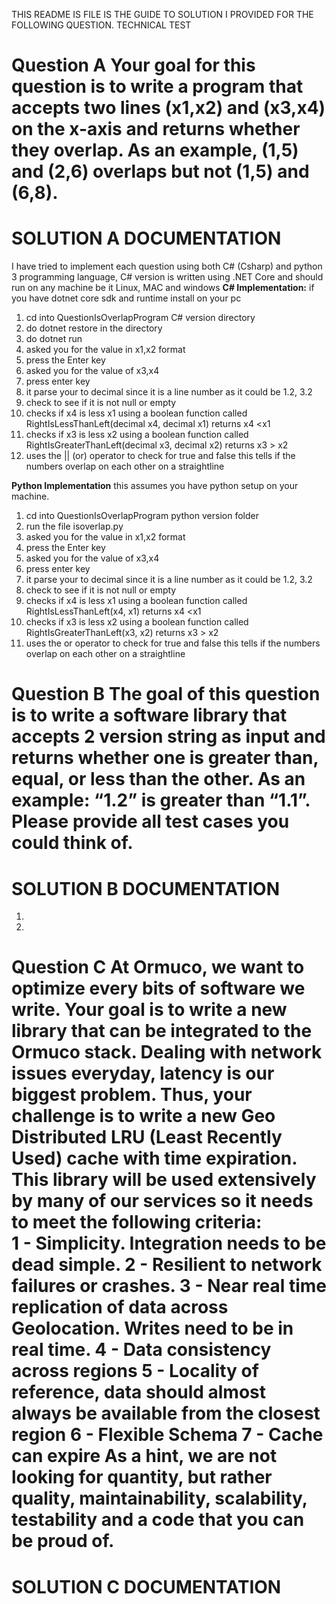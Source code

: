 THIS README IS FILE IS THE GUIDE TO SOLUTION I PROVIDED FOR THE FOLLOWING QUESTION.
TECHNICAL TEST
 
Question A
Your goal for this question is to write a program that accepts two lines (x1,x2) and (x3,x4) on the x-axis and returns whether they overlap. As an example, (1,5) and (2,6) overlaps but not (1,5) and (6,8).
=======================
SOLUTION A DOCUMENTATION
=======================
I have tried to implement each question using both C# (Csharp) and python 3 programming language, C# version is written using .NET Core and should run on any machine be it Linux, MAC and windows
**C# Implementation:**
if you have dotnet core sdk and runtime install on your pc
1. cd into QuestionIsOverlapProgram C# version directory
2. do dotnet restore in the directory 
3. do dotnet run
4. asked you for the value in x1,x2 format
5. press the Enter key
6. asked you for the value of x3,x4
7. press enter key 
8. it parse your to decimal since it is a line number as it could be 1.2, 3.2
9. check to see if it is not null or empty
10. checks if x4 is less x1 using a boolean function called RightIsLessThanLeft(decimal x4, decimal x1) returns x4 <x1
11. checks if x3 is less x2 using a boolean function called RightIsGreaterThanLeft(decimal x3, decimal x2) returns x3 > x2
12. uses the || (or) operator to check for true and false this tells if the numbers overlap on each other on a straightline

**Python Implementation**
this assumes you have python setup on your machine.
1. cd into QuestionIsOverlapProgram python version folder
2. run the file isoverlap.py
3. asked you for the value in x1,x2 format
4. press the Enter key
5. asked you for the value of x3,x4
6. press enter key 
7. it parse your to decimal since it is a line number as it could be 1.2, 3.2
8. check to see if it is not null or empty
9. checks if x4 is less x1 using a boolean function called RightIsLessThanLeft(x4, x1) returns x4 <x1
10. checks if x3 is less x2 using a boolean function called RightIsGreaterThanLeft(x3, x2) returns x3 > x2
11. uses the or operator to check for true and false this tells if the numbers overlap on each other on a straightline

Question B
The goal of this question is to write a software library that accepts 2 version string as input and returns whether one is greater than, equal, or less than the other. As an example: “1.2” is greater than “1.1”. Please provide all test cases you could think of.
=======================
SOLUTION B DOCUMENTATION
=======================
1.
2.


Question C
At Ormuco, we want to optimize every bits of software we write. Your goal is to write a new library that can be integrated to the Ormuco stack. Dealing with network issues everyday, latency is our biggest problem. Thus, your challenge is to write a new Geo Distributed LRU (Least Recently Used) cache with time expiration. This library will be used extensively by many of our services so it needs to meet the following criteria:  
   1 - Simplicity. Integration needs to be dead simple.
    2 - Resilient to network failures or crashes.
    3 - Near real time replication of data across Geolocation. Writes need to be in real time.
    4 - Data consistency across regions
    5 - Locality of reference, data should almost always be available from the closest region
    6 - Flexible Schema
    7 - Cache can expire 
As a hint, we are not looking for quantity, but rather quality, maintainability, scalability, testability and a code that you can be proud of. 
=======================
SOLUTION C DOCUMENTATION
=======================
